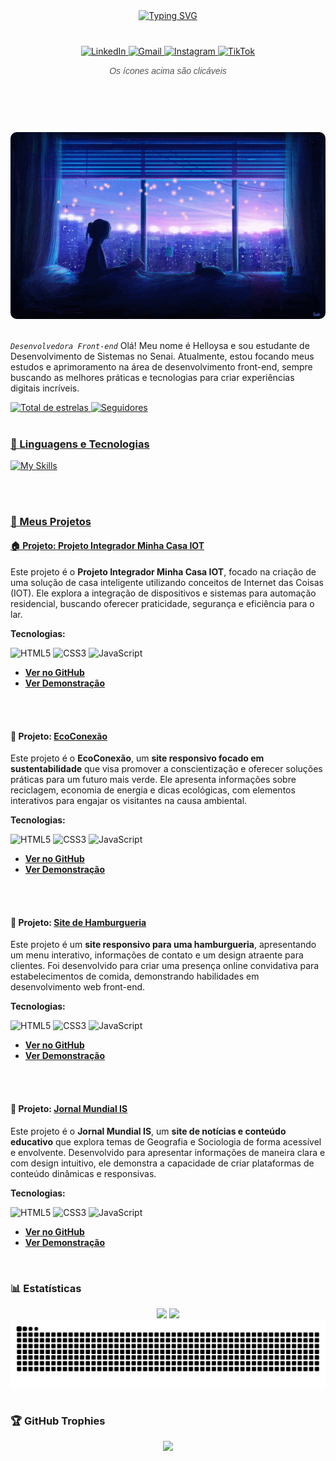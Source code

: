 <div align="center" style="margin: 40px 0;">
  <a href="https://git.io/typing-svg">
    <img 
      src="https://readme-typing-svg.herokuapp.com/?color=9B30FF&size=50&center=true&vCenter=true&width=1000&lines=Hello,+my+name+is+Helloysa+Rocha;I+am+from+São+Paulo,+Brasil;Be+Welcome!+:3" 
      alt="Typing SVG" 
    />
  </a>
</div>

<div align="center" style="margin: 30px 0;">
  <a href="https://www.linkedin.com/in/helloysa-rocha-dos-santos-16872034b" target="_blank">
    <img src="https://img.icons8.com/ios/40/9b4de0/linkedin.png" alt="LinkedIn" />
  </a>
  <a href="mailto:helowzx@gmail.com" target="_blank">
    <img src="https://img.icons8.com/ios/40/9b4de0/gmail--v1.png" alt="Gmail" />
  </a>
  <a href="https://instagram.com/heloowzx2" target="_blank">
    <img src="https://img.icons8.com/ios/40/9b4de0/instagram-new--v1.png" alt="Instagram" />
  </a>
  <a href="https://tiktok.com/@heloo.sep" target="_blank">
    <img src="https://img.icons8.com/ios/40/9b4de0/tiktok--v1.png" alt="TikTok" />
  </a>
  <br />
  <h6 style="margin-top: 15px; font-family: Arial, sans-serif; color: #555;">Os ícones acima são clicáveis</h6>
</div>



<img src="https://www.animatedimages.org/data/media/562/animated-line-image-0184.gif" width="1920" height=0.4/>

<div align="center">
  <a href="https://raw.githubusercontent.com/helozinha1/helozinha1/2d400941246a082308086da392334c203a8d8f5a/download.gif">
    <img src="https://raw.githubusercontent.com/helozinha1/helozinha1/2d400941246a082308086da392334c203a8d8f5a/download.gif" alt="GiF 1" width="800" style="margin-top: 40px; border-radius: 10px;"  />
  </a>

</div>

<img src="https://www.animatedimages.org/data/media/562/animated-line-image-0184.gif" width="1920" height=0.4/>


*`Desenvolvedora Front-end`*
Olá! Meu nome é Helloysa e sou estudante de Desenvolvimento de Sistemas no Senai. Atualmente, estou focando meus estudos e aprimoramento na área de desenvolvimento front-end, sempre buscando as melhores práticas e tecnologias para criar experiências digitais incríveis.

<p align="left">
    </a> 
    <a href="https://github.com/Helozinha1?tab=repositories&sort=stargazers">
        <img 
            alt="Total de estrelas" 
            title="Total de estrelas GitHub" 
            src="https://custom-icon-badges.demolab.com/github/stars/helozinha1?color=55960c&style=for-the-badge&labelColor=488207&logo=star&label=estrelas"
    </a>
    <a href="https://github.com/helozinha1?tab=followers">
        <img 
            alt="Seguidores" 
            title="Me siga no GitHub" 
            src="https://custom-icon-badges.demolab.com/github/followers/helozinha1?color=236ad3&labelColor=1155ba&style=for-the-badge&logo=github&label=Seguidores&logoColor=white"
</a>



<img src="https://www.animatedimages.org/data/media/562/animated-line-image-0184.gif" width="1920" height=0.4/>


### 🤖 Linguagens e Tecnologias

![My Skills](https://skillicons.dev/icons?i=js,react,python,git,html,css)

<br/>

<img src="https://www.animatedimages.org/data/media/562/animated-line-image-0184.gif" width="1920" height=0.4/>

### 🚀 Meus Projetos

#### 🏠 Projeto: [Projeto Integrador Minha Casa IOT](https://github.com/helozinha1/PI-minha.casa.inteligente)

Este projeto é o **Projeto Integrador Minha Casa IOT**, focado na criação de uma solução de casa inteligente utilizando conceitos de Internet das Coisas (IOT). Ele explora a integração de dispositivos e sistemas para automação residencial, buscando oferecer praticidade, segurança e eficiência para o lar.

**Tecnologias:**

![HTML5](https://img.shields.io/badge/HTML5-E34F26?style=flat&logo=html5&logoColor=white)
![CSS3](https://img.shields.io/badge/CSS3-1572B6?style=flat&logo=css3&logoColor=white)
![JavaScript](https://img.shields.io/badge/JavaScript-F7DF1E?style=flat&logo=javascript&logoColor=black)
* [**Ver no GitHub**](https://github.com/helozinha1/PI-minha.casa.inteligente)
* [**Ver Demonstração**](https://helozinha1.github.io/PI-minha.casa.inteligente/)

<br>

<img src="https://www.animatedimages.org/data/media/562/animated-line-image-0184.gif" width="1920" height=0.4/>

#### 🌳 Projeto: [EcoConexão](https://github.com/helozinha1/Site-Sustentabilidade)

Este projeto é o **EcoConexão**, um **site responsivo focado em sustentabilidade** que visa promover a conscientização e oferecer soluções práticas para um futuro mais verde. Ele apresenta informações sobre reciclagem, economia de energia e dicas ecológicas, com elementos interativos para engajar os visitantes na causa ambiental.

**Tecnologias:**

![HTML5](https://img.shields.io/badge/HTML5-E34F26?style=flat&logo=html5&logoColor=white)
![CSS3](https://img.shields.io/badge/CSS3-1572B6?style=flat&logo=css3&logoColor=white)
![JavaScript](https://img.shields.io/badge/JavaScript-F7DF1E?style=flat&logo=javascript&logoColor=black)

* [**Ver no GitHub**](https://github.com/helozinha1/Site-Sustentabilidade)
* [**Ver Demonstração**](https://helozinha1.github.io/Site-Sustentabilidade/)

<br>

<img src="https://www.animatedimages.org/data/media/562/animated-line-image-0184.gif" width="1920" height=0.4/>

#### 🍔 Projeto: [Site de Hamburgueria](https://github.com/helozinha1/site-hamburgueria)

Este projeto é um **site responsivo para uma hamburgueria**, apresentando um menu interativo, informações de contato e um design atraente para clientes. Foi desenvolvido para criar uma presença online convidativa para estabelecimentos de comida, demonstrando habilidades em desenvolvimento web front-end.

**Tecnologias:**

![HTML5](https://img.shields.io/badge/HTML5-E34F26?style=flat&logo=html5&logoColor=white)
![CSS3](https://img.shields.io/badge/CSS3-1572B6?style=flat&logo=css3&logoColor=white)
![JavaScript](https://img.shields.io/badge/JavaScript-F7DF1E?style=flat&logo=javascript&logoColor=black)

* [**Ver no GitHub**](https://github.com/helozinha1/site-hamburgueria)
* [**Ver Demonstração**](https://helozinha1.github.io/site-hamburgueria/)

<br>

<img src="https://www.animatedimages.org/data/media/562/animated-line-image-0184.gif" width="1920" height=0.4/>

#### 📰 Projeto: [Jornal Mundial IS](https://github.com/helozinha1/paginadojornal/)

Este projeto é o **Jornal Mundial IS**, um **site de notícias e conteúdo educativo** que explora temas de Geografia e Sociologia de forma acessível e envolvente. Desenvolvido para apresentar informações de maneira clara e com design intuitivo, ele demonstra a capacidade de criar plataformas de conteúdo dinâmicas e responsivas.

**Tecnologias:**

![HTML5](https://img.shields.io/badge/HTML5-E34F26?style=flat&logo=html5&logoColor=white)
![CSS3](https://img.shields.io/badge/CSS3-1572B6?style=flat&logo=css3&logoColor=white)
![JavaScript](https://img.shields.io/badge/JavaScript-F7DF1E?style=flat&logo=javascript&logoColor=black)

* [**Ver no GitHub**](https://github.com/helozinha1/paginadojornal/)
* [**Ver Demonstração**](https://helozinha1.github.io/paginadojornal/)

<img src="https://www.animatedimages.org/data/media/562/animated-line-image-0184.gif" width="1920" height=0.4/>

### 📊 Estatísticas
<div align="center">
<img width="420px" src="https://github-readme-stats.vercel.app/api?username=helozinha1&show_icons=true&theme=midnight-purple&hide=contribs,issues">
    
<img width="275px" src="https://github-readme-stats.vercel.app/api/top-langs/?username=helozinha1&layout=compact&theme=midnight-purple&hide=html">
</a>
</div>




<picture align="center">
  <source media="(prefers-color-scheme: dark)" srcset="https://raw.githubusercontent.com/helozinha1/helozinha1/output/github-contribution-grid-snake-dark.svg">
  <source media="(prefers-color-scheme: light)" srcset="https://raw.githubusercontent.com/helozinha1/helozinha1/output/github-contribution-grid-snake-dark.svg">
  <img align="center" alt="github contribution grid snake animation" src="https://raw.githubusercontent.com/helozinha1/helozinha1/output/github-contribution-grid-snake.svg">
</picture>

<img src="https://www.animatedimages.org/data/media/562/animated-line-image-0184.gif" width="1920" height=0.4/>


### 🏆 GitHub Trophies

<p align="center">
  <img src="https://github-profile-trophy.vercel.app/?username=helozinha1&theme=tokyonight&no-frame=true&no-bg=true&margin-w=10" />
</p>



